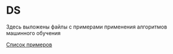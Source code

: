 # DS
Здесь выложены файлы с примерами применения алгоритмов машинного обучения

<a href="https://github.com/Quantanomo/DS/blob/master/ML.ipynb">Список примеров</a>
